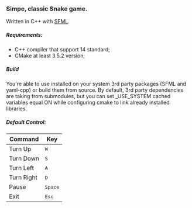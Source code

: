 ### Simpe, classic Snake game.
Written in C++ with [SFML](https://sfml-dev.org).

##### Requirements:
* C++ compiler that support 14 standard;
* CMake at least 3.5.2 version;

##### Build
You're able to use installed on your system 3rd party packages (SFML and yaml-cpp) or build them from source. By default, 3rd party dependencies are taking from submodules, but you can set <libname>_USE_SYSTEM cached variables equal ON while configuring cmake to link already installed libraries.

##### Default Control:
Command | Key 
------- | ----------- 
Turn Up | <kbd>W</kbd> 
Turn Down | <kbd>S</kbd> 
Turn Left | <kbd>A</kbd>
Turn Right | <kbd>D</kbd> 
Pause | <kbd>Space</kbd> 
Exit | <kbd>Esc</kbd> 

